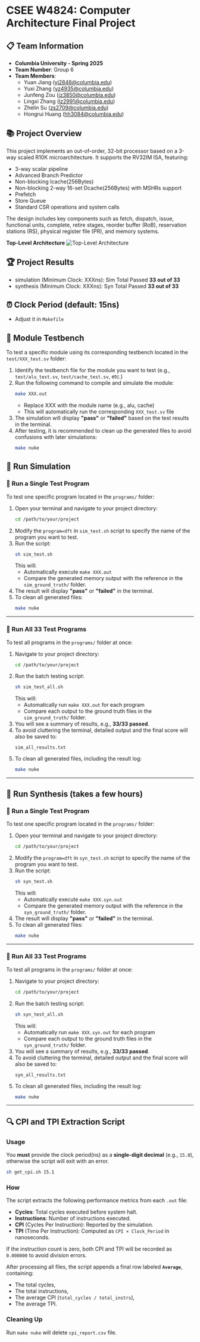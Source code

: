 # CSEE W4824: Computer Architecture Final Project

## 📋 Team Information
- **Columbia University - Spring 2025**
- **Team Number**: Group 6
- **Team Members**:
  - Yuan Jiang (yj2848@columbia.edu)
  - Yuxi Zhang (yz4935@columbia.edu)
  - Junfeng Zou (jz3850@columbia.edu)
  - Lingxi Zhang (lz2991@columbia.edu)
  - Zhelin Su (zs2709@columbia.edu)
  - Hongrui Huang (hh3084@columbia.edu)

## 📚 Project Overview

This project implements an out-of-order, 32-bit processor based on a 3-way scaled R10K microarchitecture.
It supports the RV32IM ISA, featuring:
- 3-way scalar pipeline
- Advanced Branch Predictor
- Non-blocking Icache(256Bytes)
- Non-blocking 2-way 16-set Dcache(256Bytes) with MSHRs support
- Prefetch
- Store Queue
- Standard CSR operations and system calls

The design includes key components such as fetch, dispatch, issue, functional units, complete, retire stages, reorder buffer (RoB), reservation stations (RS), physical register file (PR), and memory systems. 

**Top-Level Architecture**
![Top-Level Architecture](docs/architecture.png)

## 🏆 Project Results
- simulation (Minimum Clock: XXXns):   Sim Total Passed **33 out of 33**
- synthesis (Minimum Clock: XXXns):   Syn Total Passed **33 out of 33**

## ⏰ Clock Period (default: 15ns)

- Adjust it in `Makefile`

## 🧩 Module Testbench
To test a specific module using its corresponding testbench located in the `test/XXX_test.sv` folder:

1. Identify the testbench file for the module you want to test (e.g., `test/alu_test.sv`, `test/cache_test.sv`, etc.)
2. Run the following command to compile and simulate the module:
   ```bash
   make XXX.out
   ```
   - Replace XXX with the module name (e.g., alu, cache)
   - This will automatically run the corresponding `XXX_test.sv` file
3. The simulation will display **"pass"** or **"failed"** based on the test results in the terminal.
4. After testing, it is recommended to clean up the generated files to avoid confusions with later simulations:
   ```bash
   make nuke
   ```

## 🚀 Run Simulation

### 🔹 Run a Single Test Program

To test one specific program located in the `programs/` folder:

1. Open your terminal and navigate to your project directory:
   ```bash
   cd /path/to/your/project
   ```
2. Modify the `program=dft` in `sim_test.sh` script to specify the name of the program you want to test.
3. Run the script:
   ```bash
   sh sim_test.sh
   ```
   This will:
   - Automatically execute `make XXX.out`
   - Compare the generated memory output with the reference in the `sim_ground_truth/` folder.
4. The result will display **"pass"** or **"failed"** in the terminal.
5. To clean all generated files:
   ```bash
   make nuke
   ```

---

### 🔹 Run All 33 Test Programs

To test all programs in the `programs/` folder at once:

1. Navigate to your project directory:
   ```bash
   cd /path/to/your/project
   ```
2. Run the batch testing script:
   ```bash
   sh sim_test_all.sh
   ```
   This will:
   - Automatically run `make XXX.out` for each program
   - Compare each output to the ground truth files in the `sim_ground_truth/` folder.
3. You will see a summary of results, e.g., **33/33 passed**.
4. To avoid cluttering the terminal, detailed output and the final score will also be saved to:
   ```
   sim_all_results.txt
   ```
5. To clean all generated files, including the result log:
   ```bash
   make nuke
   ```
---

## 🚀 Run Synthesis (takes a few hours)

### 🔹 Run a Single Test Program

To test one specific program located in the `programs/` folder:

1. Open your terminal and navigate to your project directory:
   ```bash
   cd /path/to/your/project
   ```
2. Modify the `program=dft` in `syn_test.sh` script to specify the name of the program you want to test.
3. Run the script:
   ```bash
   sh syn_test.sh
   ```
   This will:
   - Automatically execute `make XXX.syn.out`
   - Compare the generated memory output with the reference in the `syn_ground_truth/` folder.
4. The result will display **"pass"** or **"failed"** in the terminal.
5. To clean all generated files:
   ```bash
   make nuke
   ```

---

### 🔹 Run All 33 Test Programs

To test all programs in the `programs/` folder at once:

1. Navigate to your project directory:
   ```bash
   cd /path/to/your/project
   ```
2. Run the batch testing script:
   ```bash
   sh syn_test_all.sh
   ```
   This will:
   - Automatically run `make XXX.syn.out` for each program
   - Compare each output to the ground truth files in the `syn_ground_truth/` folder.
3. You will see a summary of results, e.g., **33/33 passed**.
4. To avoid cluttering the terminal, detailed output and the final score will also be saved to:
   ```
   syn_all_results.txt
   ```
5. To clean all generated files, including the result log:
   ```bash
   make nuke
   ```
---

## 🔍 CPI and TPI Extraction Script

### Usage

You **must** provide the clock period(ns) as a **single-digit decimal** (e.g., `15.0`), otherwise the script will exit with an error.
```bash
sh get_cpi.sh 15.1
```
### How
The script extracts the following performance metrics from each `.out` file:
- **Cycles**: Total cycles executed before system halt.
- **Instructions**: Number of instructions executed.
- **CPI** (Cycles Per Instruction): Reported by the simulation.
- **TPI** (Time Per Instruction): Computed as `CPI × Clock_Period` in nanoseconds.

If the instruction count is zero, both CPI and TPI will be recorded as `0.000000` to avoid division errors.

After processing all files, the script appends a final row labeled **`Average`**, containing:
- The total cycles,
- The total instructions,
- The average CPI (`total_cycles / total_instrs`),
- The average TPI.

### Cleaning Up
Run `make nuke` will delete `cpi_report.csv` file.